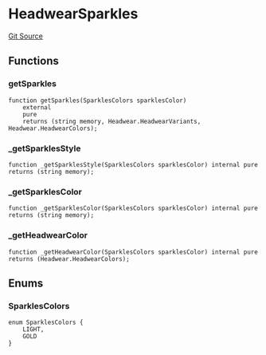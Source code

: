 # HeadwearSparkles
[Git Source](https://github.com/digiv3rse/core-contracts/blob/5454b58664fab805b6888a68ff40915d251f32f3/contracts/libraries/svgs/Profile/Headwear/HeadwearSparkles.sol)


## Functions
### getSparkles


```solidity
function getSparkles(SparklesColors sparklesColor)
    external
    pure
    returns (string memory, Headwear.HeadwearVariants, Headwear.HeadwearColors);
```

### _getSparklesStyle


```solidity
function _getSparklesStyle(SparklesColors sparklesColor) internal pure returns (string memory);
```

### _getSparklesColor


```solidity
function _getSparklesColor(SparklesColors sparklesColor) internal pure returns (string memory);
```

### _getHeadwearColor


```solidity
function _getHeadwearColor(SparklesColors sparklesColor) internal pure returns (Headwear.HeadwearColors);
```

## Enums
### SparklesColors

```solidity
enum SparklesColors {
    LIGHT,
    GOLD
}
```

